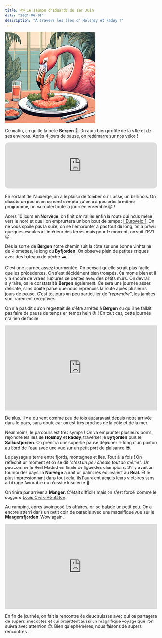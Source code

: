```yaml
---
title: 🐟 Le saumon d'Eduardo du 1er Juin
date: "2024-06-01"
description: "À travers les îles d' Holsnøy et Radøy !"
---
```


![Saumon d'Eduardo](../saumon_eduardo.png)

Ce matin, on quitte la belle **Bergen** 🥲. On aura bien profité de la ville et de ses environs. Après 4 jours de pause, on redémarre sur nos vélos !

<iframe style="border-radius:12px" src="https://open.spotify.com/embed/track/7EOPueZHT9sV2k9NXwiIUG?utm_source=generator" width="100%" height="152" frameBorder="0" allow="autoplay; clipboard-write; encrypted-media; picture-in-picture" loading="lazy"></iframe>

En sortant de l'auberge, on a le plaisir de tomber sur Lasse, un berlinois. On discute un peu et on se rend compte qu'on a à peu près le même programme, on va rouler toute la journée ensemble 😍 ! 

Après 10 jours en **Norvège**, on finit par rallier enfin la route qui nous mène vers le nord et que l'on empruntera un bon bout de temps : [l'EuroVelo 1](https://fr.eurovelo.com/ev1/norway). On ne vous spoile pas la suite, on ne l'emprunter à pas tout du long, on a prévu quelques escales à l'intérieur des terres mais pour le moment, on suit l'EV1 😉.
 
Dès la sortie de **Bergen** notre chemin suit la côte sur une bonne vinhtaine de kilomètres, le long du **Byfjorden**. On observe plein de petites criques avec des bateaux de pêche 🛥️.

C'est une journée assez tourmentée. On pensait qu'elle serait plus facile que les précédentes. On s'est décidément bien trompés. Ça monte bien et il y a encore de vraies ruptures de pentes avec des petits murs. On devrait s'y faire, on le constatait à **Bergen** également. Ce sera une journée assez délicate, sans doute parce que nous reprenons la route après plusieurs jours de pause. C'est toujours un peu particulier de *"reprendre"*, les jambes sont rarement réceptives.

On n'a pas dit qu'on regrettait de s'être arrêtés à **Bergen** ou qu'il ne fallait pas faire de pause de temps en temps hein 😜 ! En tout cas, cette journée n'a rien de facile.

<div style="width: 100%; height: 0; position: relative; padding-bottom: 56%;"><iframe src="https://giphy.com/embed/sEsz0hI5Nu2y7p0OVB" style="top: 0; left: 0; width: 100%; height: 100%; position: absolute; border: 0;" allowfullscreen scrolling="no" allow="encrypted-media;" class="giphy-embed"></iframe></div>

De plus, il y a du vent comme peu de fois auparavant depuis notre arrivée dans le pays, sans doute car on est très proches de la côte et de la mer.

Néanmoins, le parcours est très sympa ! On va emprunter plusieurs ponts, rejoindre les îles de **Holsnøy** et **Radøy**, traverser le **Byfjorden** puis le **Salhusfjorden**. On prendra une superbe pause déjeuner le long d'un ponton au bord de l'eau avec une vue sur un petit port de plaisance 😎.

Le paysage alterne entre fjords, montagnes et îles. Tout à la fois ! On réfléchit un moment et on se dit
*"c'est un peu cheaté tout de même"*. Un peu comme le Real Madrid en finale de ligue des champions. S'il y avait un tournoi des pays, la **Norvège** aurait un palmarès équivalent au **Real**. Et le plus impressionnant dans tout cela, ils l'auraient acquis leurs victoires sans arbitrage favorable ou réussite insolente 🤪.

On finira par arriver à **Manger**. C'était difficile mais on s'est forcé, comme le suggère [Louis Croix-Vé-Bâton](https://youtu.be/pibSbfAPE-g?si=9b7wpssvcMcjIPoo).

Au camping, après avoir posé les affaires, on se balade un petit peu. On a encore atterri dans un petit coin de paradis avec une magnifique vue sur le **Mangersfjorden**. Wow again.

<div style="width: 100%; height: 0; position: relative; padding-bottom: 56%;"><iframe src="https://giphy.com/embed/1ytPILhsu3A29ZoEl8" style="top: 0; left: 0; width: 100%; height: 100%; position: absolute; border: 0;" allowfullscreen scrolling="no" allow="encrypted-media;" class="giphy-embed"></iframe></div>

En fin de journée, on fait la rencontre de deux suisses avec qui on partagera de supers anecdotes et qui projettent aussi un magnifique voyage que l'on suivra avec attention 😉. Bien qu'éphémères, nous faisons de supers rencontres.